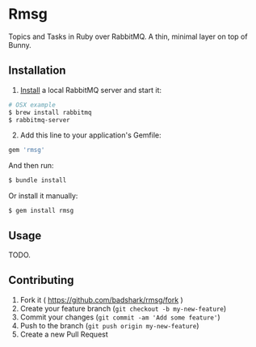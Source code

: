 # Rmsg

Topics and Tasks in Ruby over RabbitMQ. A thin, minimal layer on top of Bunny.

## Installation

1. [Install](https://www.rabbitmq.com/download.html) a local RabbitMQ server and start it:
```sh
# OSX example
$ brew install rabbitmq
$ rabbitmq-server
```

2. Add this line to your application's Gemfile:
```ruby
gem 'rmsg'
```
And then run:
```ruby
$ bundle install
```
Or install it manually:
```
$ gem install rmsg
```

## Usage

TODO.

## Contributing

1. Fork it ( https://github.com/badshark/rmsg/fork )
2. Create your feature branch (`git checkout -b my-new-feature`)
3. Commit your changes (`git commit -am 'Add some feature'`)
4. Push to the branch (`git push origin my-new-feature`)
5. Create a new Pull Request
